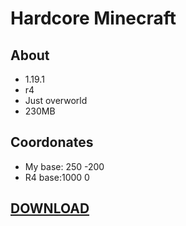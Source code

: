 # Hardcore Minecraft

## About
- 1.19.1
- r4
- Just overworld
- 230MB

## Coordonates

- My base: 250 -200
- R4 base:1000 0

## [DOWNLOAD](https://drive.google.com/drive/folders/1WK24c5iIRAyMvy0elNzUi3b5iUfGZ9nY?usp=sharing)
  
